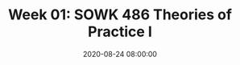 ---
layout: single_presentation
name: week-01-sowk-486-theories-of-practice-i.md
title: "Week 01: SOWK 486 Theories of Practice I"
date:  2020-08-24 08:00:00
presentation_id: dUAl9n
permalink: /dUAl9n/
redirect_from:
  - /presentations/dUAl9n/week-01-sowk-486-theories-of-practice-i
slides: 
  - slide_name: deck-5615-large-0.jpeg
    slide_text: >
      <p><strong>Location</strong>: Online - Zoom<br />
      <strong>Time</strong>: Monday’s from 5:30-8:15<br />
      <strong>Week 01</strong>:  08/24/20<br />
      <strong>Topic and Content Area</strong>: Theories of Practice I, Course Introduction; Academic Learning and Writing<br />
      <strong>Reading Assignment</strong>:   N/A<br />
      <strong>Assignments Due</strong>:</p>
      <ul>
      <li>
      <strong>A–02: Asynchronous Class Engagement</strong> Group Introduction due Sunday 08/30/20 at 11:55 PM via Flipgrid</li>
      </ul>
      <p><strong>Other Important Information</strong>: N/A</p>
      <h2>Unit Introduction and What You Will Learn</h2>
      <p>This week is an introduction and overview of the SOWK 486 Theories of Practice I. This course is focused on
      working with individuals. The learning objectives for this week are as follows:</p>
      <ul>
      <li>Students will be able to know more about their fellows students and instructor developing connection and rapport</li>
      <li>Students will have an understanding of the course format and design</li>
      <li>Students will feel prepared moving into the semester.</li>
      </ul>
      <h2>Unit Resources</h2>
      <p>The following is the slide deck for this class session. The session will be recorded and available for after the class session.</p>
      <p>[embed Notist]</p>
      <h2>Unit Assignments</h2>
      <p>The flipgrid account can be found at https://flipgrid.com/2020sowk486</p>
      <h2>To Do Lists</h2>
      <ul>
      <li>Attend Zoom Class session</li>
      <li>
      <strong>A–02: Asynchronous Class Engagement</strong> Group Introduction due Sunday 08/30/20 at 11:55 PM via Flipgrid</li>
      </ul>
      
  - slide_name: deck-5615-large-1.jpeg
    slide_text: >
      <blockquote>
      <p>[Activity] Watch Home Makeover</p>
      </blockquote>
      <blockquote>
      <p>Social work is a diverse field, and while we might not have to work with criminal masterminds like Gru, it’s my hope that this course will give us the skills to follow up with clients of all types.</p>
      </blockquote>
      
  - slide_name: deck-5615-large-2.jpeg
    slide_text: >
      <ul>
      <li>Getting to now each other</li>
      <li>Cooperative agreements and norms</li>
      <li>The look and feel of this learning environment</li>
      </ul>
      
  - slide_name: deck-5615-large-3.jpeg
    slide_text: >
      <blockquote>
      <p>I find that is is helpful to share a little bit about myself with students, so that you know where I am coming from.</p>
      </blockquote>
      <ul>
      <li>Educational Experience
      <ul>
      <li>CBC AA 2006</li>
      <li>EWU BASW 2008</li>
      <li>EWU MSW 2009</li>
      </ul>
      </li>
      <li>Work History
      <ul>
      <li>Pasco School District</li>
      <li>TCCH Behavioral Health Services</li>
      <li>Heritage University (since 2013)</li>
      <li>UNSAAC</li>
      <li>Crisis Residential Center</li>
      <li>Juvenile Detention</li>
      <li>Jubilee Youth Ranch</li>
      </ul>
      </li>
      <li>Outside Practice
      <ul>
      <li>Pasco Discovery Coalition</li>
      <li>Council for Children</li>
      <li>Various volunteer experiences</li>
      </ul>
      </li>
      <li>Interests
      <ul>
      <li>Dancing</li>
      <li>Computer technology</li>
      <li>Travel</li>
      <li>Graphic and website design</li>
      </ul>
      </li>
      <li>Questions
      <ul>
      <li>Only time you can ask about me… [joking]</li>
      </ul>
      </li>
      </ul>
      
  - slide_name: deck-5615-large-4.jpeg
    slide_text: >
      <blockquote>
      <p>Go to PollEv.com/campjacob</p>
      </blockquote>
      
  - slide_name: deck-5615-large-5.jpeg
    slide_text: >
      <p>https://www.polleverywhere.com/multiple_choice_polls/sXVmzdQWwh2cbhOhAtDWa</p>
      
  - slide_name: deck-5615-large-6.jpeg
    slide_text: >
      <p>https://www.polleverywhere.com/free_text_polls/BV52BYEUtf7Y7Xas7hpgX</p>
      
  - slide_name: deck-5615-large-7.jpeg
    slide_text: >
      <p>https://www.polleverywhere.com/free_text_polls/3driz67R6qK83sz1SIgW9</p>
      
  - slide_name: deck-5615-large-8.jpeg
    slide_text: >
      <blockquote>
      <p>I want to give you all an opportunity get to know each other and for me to start to get to know everybody.</p>
      </blockquote>
      <blockquote>
      <p>I will put you all into a random breakout room with a partner (or a group of three). Each of you will interview the other person. Ask follow up questions and be prepared to introduce them to the group when we come back together. I am giving you 10 minutes.</p>
      </blockquote>
      <ul>
      <li>Name</li>
      <li>Family or work</li>
      <li>Hopes for future carrier</li>
      <li>Secret talent, hobby, or interesting fact</li>
      </ul>
      
  - slide_name: deck-5615-large-9.jpeg
    slide_text: >
      <blockquote>
      <p>[Discussion] What are your expectations for this course?</p>
      </blockquote>
      
  - slide_name: deck-5615-large-10.jpeg
    slide_text: >
      <blockquote>
      <p>What we want to be able to do comes to a place where we are able to meet in the middle without expectations… and that you’re happy and so am I.</p>
      </blockquote>
      <ul>
      <li>Cooperative Arrangement
      <ul>
      <li>Break vs. leaving early</li>
      <li>Sharing the air</li>
      </ul>
      </li>
      <li>Nonnegotiable
      <ul>
      <li>Timeliness</li>
      <li>Participation</li>
      <li>High academic standards</li>
      </ul>
      </li>
      <li>General course format
      <ul>
      <li>Readings</li>
      <li>Lecture / discussion</li>
      <li>Lab days</li>
      <li>Presentations</li>
      <li>Papers</li>
      <li>Breakout activities</li>
      <li>Political officials presentations</li>
      </ul>
      </li>
      <li>Open / laid back</li>
      <li>Having fun</li>
      </ul>
      
  - slide_name: deck-5615-large-11.jpeg
    slide_text: >
      <blockquote>
      <p>I also wanted to spend a little bit of time talking about some of our online classroom norms.</p>
      </blockquote>
      <ul>
      <li>Best way to make sure everybody has opportunities to participate (draw out what they think are some good ideas of how I can facilitate this class, and the need for grace)</li>
      <li>Devices (use of a computer, not be driving)</li>
      <li>Chat and zoom functions (how to use it)</li>
      <li>Camera during class (preference is on, but understand when unable to… also discuss Zoom backgrounds)</li>
      </ul>
      
  - slide_name: deck-5615-large-12.jpeg
    slide_text: >
      <ul>
      <li>Go section by section</li>
      </ul>
      
  - slide_name: deck-5615-large-13.jpeg
    slide_text: >
      <ul>
      <li>Course Description</li>
      <li>Course Purpose</li>
      <li>Relationship to Other Sequences and/or Other Courses</li>
      </ul>
      
  - slide_name: deck-5615-large-14.jpeg
    slide_text: >
      <p>Textbook: Empowerment Series: Direct Social Work Practice Theory and Skills</p>
      <p>Helpful Resources</p>
      <ul>
      <li>APA Style Guide</li>
      <li>OWL at Purdue</li>
      <li>Google Scholar</li>
      <li>Eagle Search</li>
      </ul>
      
  - slide_name: deck-5615-large-15.jpeg
    slide_text: >
      <ol>
      <li>Demonstrate Ethical and Professional Behavior</li>
      <li>Engage Diversity and Difference in Practice</li>
      <li>Advance Human Rights and Social, Economic, and Environmental Justice</li>
      <li>Engage in Practice-informed Research and Research-informed Practice</li>
      <li>Engage in Policy Practice
      <strong>6. Engage with Individuals, Families, Groups, Organizations, and Communities</strong>
      </li>
      <li>Assess Individuals, Families, Groups, Organizations, and Communities</li>
      <li>Intervene with Individuals, Families, Groups, Organizations, and Communities</li>
      <li>Evaluate Practice with Individuals, Families, Groups, Organizations, and Communities</li>
      </ol>
      
  - slide_name: deck-5615-large-16.jpeg
    slide_text: >
      <blockquote>
      <p>Online for the first time (hopeful but different)</p>
      </blockquote>
      <p>Two main parts - synchronous vs synchronous  (what does that mean)</p>
      <p>Synchronous</p>
      <ul>
      <li>Whole group lecture (going to try to limit that)</li>
      <li>Short supplementary videos (10 minutes… will do my best to produce them)</li>
      <li>Breakout group discussions (discussion, I will be popping in. Going to try it without the camera on)</li>
      <li>Breakout role-plays (same, the intent is practicing)</li>
      </ul>
      <p>Asynchronous</p>
      <ul>
      <li>Flipgrid</li>
      <li>Teach-back activities</li>
      <li>Heritage discussion forums</li>
      </ul>
      <p>— Along with readings, papers, and other assignments</p>
      
  - slide_name: deck-5615-large-17.jpeg
    slide_text: >
      <p>Assignment | Points | Percentage
      —- | —- | —-
      A-01: Synchronous Class Engagement and Attendance |  75 | 15%
      A-02: Asynchronous Class Engagement | 75 | 15%
      A-03: Chapter Reading Quizzes | 50 | 12.5%
      A-04: Theory and Practice Integrative Paper  | 100 | 25%
      A-05a: Interviewing Skills Video Role-Play | 100 | 25%
      A-05b: Interviewing Skills Reflective Paper | 100 | 25%
      TOTAL | 500 | 100%
      A-06a: Individual Empathetic Communication Self-Evaluation Reflective Paper | 25 | 5%
      A-06b: Evidence-Based Practice for Assessments or Generalist Practice | 50 | 10%</p>
      
  - slide_name: deck-5615-large-18.jpeg
    slide_text: >
      <p>Who’s information is this?</p>
      <ul>
      <li>Importance of citing</li>
      <li>Concept of plagiarism</li>
      </ul>
      
  - slide_name: deck-5615-large-19.jpeg
    slide_text: >
      <ul>
      <li>Attendance
      <ul>
      <li>Grading</li>
      <li>Being responsible (professionalism EPAS 1.1)</li>
      </ul>
      </li>
      <li>Library
      <ul>
      <li>Toppanish info</li>
      </ul>
      </li>
      <li>Credit Hour Requirements
      <ul>
      <li>Framework to give an idea about what to expect with a course.</li>
      </ul>
      </li>
      <li>Campus Security &amp; Safety
      <ul>
      <li>Contact information</li>
      <li>Snow days</li>
      </ul>
      </li>
      <li>Accommodation Policy
      <ul>
      <li>Options and help available</li>
      </ul>
      </li>
      </ul>
      
  - slide_name: deck-5615-large-20.jpeg
    slide_text: >
      <ul>
      <li>Importance of reaching out</li>
      <li>Best ways to get ahold of me</li>
      </ul>
      
  - slide_name: deck-5615-large-21.jpeg
    slide_text: >
      <p>Review how to read it…</p>
      
  - slide_name: deck-5615-large-22.jpeg
    slide_text: >
      <ul>
      <li>How I use them</li>
      <li>Scoring</li>
      <li>Feedback</li>
      </ul>
      
  - slide_name: deck-5615-large-23.jpeg
    slide_text: >
      <p>DON’T FORGET TO READ, SEND ME YOUR CONTACT INFO, AND DO YOU YOUR FLIPGRID VIDEO</p>
      
presentation_description: >
  <p>This week is an introduction and overview of the SOWK 486 Theories of Practice I. This course is focused on
  working with individuals. The learning objectives for this week are as follows:</p>
  <ul>
  <li>Students will be able to know more about their fellows students and instructor developing connection and rapport</li>
  <li>Students will have an understanding of the course format and design</li>
  <li>Students will feel prepared moving into the semester.</li>
  </ul>
  
downloadable_slides: deck-5615.pdf
slides_count: 24
header:
  teaser: deck-5615-thumb-0.jpeg
presentation_video:
location: "Heritage University"
tags:
  - Heritage University
  - BASW Program
  - SOWK 486w
---